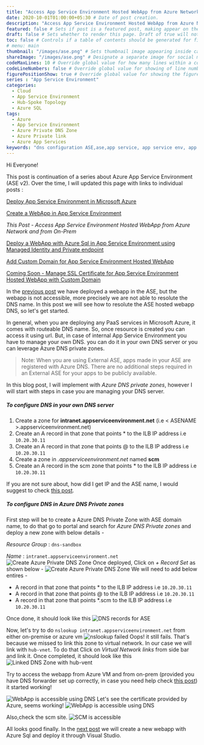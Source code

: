 ```yaml
---
title: "Access App Service Environment Hosted WebApp from Azure Network and from On-Prem" # Title of the blog post.
date: 2020-10-01T01:00:00+05:30 # Date of post creation.
description: "Access App Service Environment Hosted WebApp from Azure Network and from On-Prem" # Description used for search engine.
featured: false # Sets if post is a featured post, making appear on the home page side bar.
draft: false # Sets whether to render this page. Draft of true will not be rendered.
toc: false # Controls if a table of contents should be generated for first-level links automatically.
# menu: main
thumbnail: "/images/ase.png" # Sets thumbnail image appearing inside card on homepage.
shareImage: "/images/ase.png" # Designate a separate image for social media sharing.
codeMaxLines: 10 # Override global value for how many lines within a code block before auto-collapsing.
codeLineNumbers: false # Override global value for showing of line numbers within code block.
figurePositionShow: true # Override global value for showing the figure label.
series : "App Service Environment"
categories:
  - Cloud
  - App Service Environment
  - Hub-Spoke Topology
  - Azure SQL
tags:
  - Azure
  - App Service Environment
  - Azure Private DNS Zone
  - Azure Private link
  - Azure App Services
keywords: "dns configuration ASE,ase,app service, app service env, app service env v2,app service environment,app service environment v2,deploy application in app service environment,app service environment and private link, ase in hub spoke,hub spoke,hub spoke network,hub spoke network topology,azure hub spoke,azure hub spoke network,azure hub spoke network topology,app service environment and private endpoint,azure sql, azure sql and private endpoint,azure private dns zone, resolve azure internal DNS from your on prem,hub spoke dns forwarder,dns forwarder in hub spoke,dns forwarder in hub spoke network topology,dns forwarder"
---
```


Hi Everyone!

This post is continuation of a series about Azure App Service Environment (ASE v2). Over the time, I will updated this page with links to individual posts :  

[Deploy App Service Environment in Microsoft Azure](/post/deploy-app-service-environment-v2-in-microsoft-azure)

[Create a WebApp in App Service Environment](/post/create-a-webapp-in-app-service-environment)

_This Post - Access App Service Environment Hosted WebApp from Azure Network and from On-Prem_

[Deploy a WebApp with Azure Sql in App Service Environment using Managed Identity and Private endpoint](/post/deploy-a-webapp-with-azure-sql-in-app-service-environment-using-managed-identity-and-private-endpoint)

[Add Custom Domain for App Service Environment Hosted WebApp](/post/add-custom-domain-for-app-service-environment-hosted-webapp)

[Coming Soon - Manage SSL Certificate for App Service Environment Hosted WebApp with Custom Domain](#)

In the [previous post](/post/create-a-webapp-in-app-service-environment) we have deployed a webapp in the ASE, but the webapp is not accessible, more precisely we are not able to resolute the DNS name. In this post we will see how to resolute the ASE hosted webapp DNS, so let's get started. 

In general, when you are deploying any PaaS services in Microsoft Azure, it comes with routeable DNS name. So, once resource is created you can access it using url. But, in case of internal App Service Environment you have to manage your own DNS. you can do it in your own DNS server or you can leverage Azure DNS private zones. 
>Note: When you are using External ASE, apps made in your ASE are registered with Azure DNS. There are no additional steps required in an External ASE for your apps to be publicly available.

In this blog post, I will implement with _Azure DNS private zones_, however I will start with steps in case you are managing your DNS server. 

##### To configure DNS in your own DNS server
1. Create a zone for __intranet.appserviceenvironment.net__ (i.e < ASENAME >.appserviceenvironment.net)
2. Create an A record in that zone that points * to the ILB IP address i.e `10.20.30.11`
3. Create an A record in that zone that points @ to the ILB IP address i.e `10.20.30.11`
4. Create a zone in _.appserviceenvironment.net_ named __scm__
5. Create an A record in the scm zone that points * to the ILB IP address i.e `10.20.30.11`

If you are not sure about, how did I get IP and the ASE name, I would suggest to check [this post](/post/deploy-app-service-environment-v2-in-microsoft-azure).

##### To configure DNS in Azure DNS Private zones
First step will be to create a Azure DNS Private Zone with ASE domain name, to do that go to portal and search for _Azure DNS Private zones_ and deploy a new zone with below details - 

_Resource Group_ : `dns-sandbox`

_Name_ : `intranet.appserviceenvironment.net`
![Create Azure Private DNS Zone](/images/ase/azure_p_dns_basic.jpg)
Once deployed, Click on _+ Record Set_ as shown below - 
![Create Azure Private DNS Zone](/images/ase/create_record_set.jpg)
We will need to add below entires - 
- A record in that zone that points * to the ILB IP address i.e `10.20.30.11`
- A record in that zone that points @ to the ILB IP address i.e `10.20.30.11`
- A record in that zone that points *.scm to the ILB IP address i.e `10.20.30.11`

Once done, it should look like this
![DNS records for ASE](/images/ase/ase_dns_records.jpg)

Now, let's try to do `nslookup intranet.appserviceenvironment.net` from either on-premise or azure vm
![nslookup failed](/images/ase/nslookup_failed.jpg)
Oops! it still fails. That's because we missed to link this zone to virtual network. In our case we will link with `hub-vnet`. To do that Click on _Virtual Network links_ from side bar and link it. Once completed, it should look like this 
![Linked DNS Zone with hub-vent](/images/ase/asezonelinkedwithvnet.jpg)

Try to access the webapp from Azure VM and from on-prem (provided you have DNS forwarder set up correctly, in case you need help check [this post](/post/resolve-azure-internal-dns-from-your-on-prem-network/)) it started working! 

![WebApp is accessible using DNS](/images/ase/wbappaccessible.jpg)
Let's see the certificate provided by Azure, seems working! 
![WebApp is accessible using DNS](/images/ase/ssl_cert.jpg)

Also,check the scm site.
![SCM is accessible](/images/ase/scm_acessible.jpg)

All looks good finally. In the [next post](/post/deploy-a-webapp-with-azure-sql-in-app-service-environment-using-managed-identity-and-private-endpoint) we will create a new webapp with Azure Sql and deploy it through Visual Studio.



